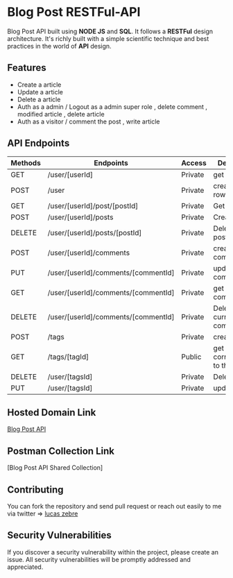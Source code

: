 # Blog Post RESTFul-API

Blog Post API built using **NODE JS** and **SQL**. It follows a **RESTFul** design architecture. It's richly built with a simple scientific technique and best practices in the world of **API** design.

## Features

- Create a article 
- Update a article
- Delete a article
- Auth as a admin / Logout as a admin super role , delete comment , modified article , delete article 
- Auth as a visitor / comment the post , write article 

## API Endpoints

| Methods | Endpoints                          | Access  | Description                              |
| ------- | ---------------------------------- | ------- | ---------------------------------------- |
| GET     | /user/[userId]                         | Private | get user table                         |
 POST     | /user                         | Private | create user row                         | PUT     | /user/[userId]                         | Private | update the user info                        |DELETE     | /user/[userId]                         | Private | delete the user info                        |
| GET   | /user/[userId]/post/[postId]                          | Private | Get one post                           |
| POST    | /user/[userId]/posts                  | Private |  Create a post                  |
| DELETE    | /user/[userId]/posts/[postId]             | Private | Delete  one post                     |
| POST | /user/[userId]/comments                   | Private | create a comment  
| PUT | /user/[userId]/comments/[commentId]                  | Private | update a comment 
| GET | /user/[userId]/comments/[commentId]                  | Private | get a current comment
| DELETE  | /user/[userId]/comments/[commentId]                         | Private | Delete the current comment |
POST | /tags                   | Private | create a tag  
| GET | /tags/[tagId]              | Public | get all post correspondant to the tag
| DELETE  | /user/[tagsId]                        | Private | Delete the tag 
| PUT  | /user/[tagsId]                        | Private | update a tag 

## Hosted Domain Link

[Blog Post API]()

## Postman Collection Link

[Blog Post API Shared Collection]

## Contributing

You can fork the repository and send pull request or reach out easily to me via twitter => [lucas zebre](https://twitter.com/ZebreLucas)

## Security Vulnerabilities

If you discover a security vulnerability within the project, please create an issue. All security vulnerabilities will be promptly addressed and appreciated.

